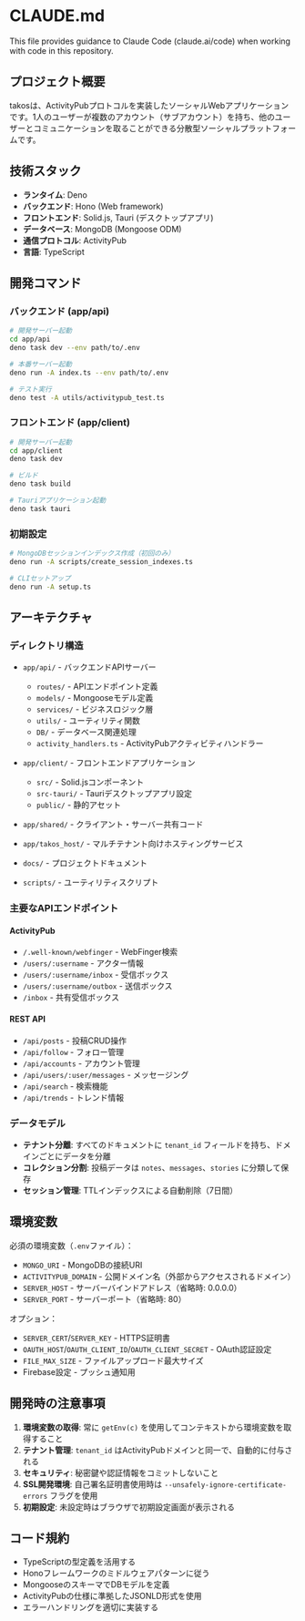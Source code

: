 # CLAUDE.md

This file provides guidance to Claude Code (claude.ai/code) when working with code in this repository.

## プロジェクト概要

takosは、ActivityPubプロトコルを実装したソーシャルWebアプリケーションです。1人のユーザーが複数のアカウント（サブアカウント）を持ち、他のユーザーとコミュニケーションを取ることができる分散型ソーシャルプラットフォームです。

## 技術スタック

- **ランタイム**: Deno
- **バックエンド**: Hono (Web framework)
- **フロントエンド**: Solid.js, Tauri (デスクトップアプリ)
- **データベース**: MongoDB (Mongoose ODM)
- **通信プロトコル**: ActivityPub
- **言語**: TypeScript

## 開発コマンド

### バックエンド (app/api)

```bash
# 開発サーバー起動
cd app/api
deno task dev --env path/to/.env

# 本番サーバー起動
deno run -A index.ts --env path/to/.env

# テスト実行
deno test -A utils/activitypub_test.ts
```

### フロントエンド (app/client)

```bash
# 開発サーバー起動
cd app/client
deno task dev

# ビルド
deno task build

# Tauriアプリケーション起動
deno task tauri
```

### 初期設定

```bash
# MongoDBセッションインデックス作成（初回のみ）
deno run -A scripts/create_session_indexes.ts

# CLIセットアップ
deno run -A setup.ts
```

## アーキテクチャ

### ディレクトリ構造

- `app/api/` - バックエンドAPIサーバー
  - `routes/` - APIエンドポイント定義
  - `models/` - Mongooseモデル定義
  - `services/` - ビジネスロジック層
  - `utils/` - ユーティリティ関数
  - `DB/` - データベース関連処理
  - `activity_handlers.ts` - ActivityPubアクティビティハンドラー

- `app/client/` - フロントエンドアプリケーション
  - `src/` - Solid.jsコンポーネント
  - `src-tauri/` - Tauriデスクトップアプリ設定
  - `public/` - 静的アセット

- `app/shared/` - クライアント・サーバー共有コード
- `app/takos_host/` - マルチテナント向けホスティングサービス
- `docs/` - プロジェクトドキュメント
- `scripts/` - ユーティリティスクリプト

### 主要なAPIエンドポイント

#### ActivityPub
- `/.well-known/webfinger` - WebFinger検索
- `/users/:username` - アクター情報
- `/users/:username/inbox` - 受信ボックス
- `/users/:username/outbox` - 送信ボックス
- `/inbox` - 共有受信ボックス

#### REST API
- `/api/posts` - 投稿CRUD操作
- `/api/follow` - フォロー管理
- `/api/accounts` - アカウント管理
- `/api/users/:user/messages` - メッセージング
- `/api/search` - 検索機能
- `/api/trends` - トレンド情報

### データモデル

- **テナント分離**: すべてのドキュメントに `tenant_id` フィールドを持ち、ドメインごとにデータを分離
- **コレクション分割**: 投稿データは `notes`、`messages`、`stories` に分類して保存
- **セッション管理**: TTLインデックスによる自動削除（7日間）

## 環境変数

必須の環境変数（`.env`ファイル）：

- `MONGO_URI` - MongoDBの接続URI
- `ACTIVITYPUB_DOMAIN` - 公開ドメイン名（外部からアクセスされるドメイン）
- `SERVER_HOST` - サーバーバインドアドレス（省略時: 0.0.0.0）
- `SERVER_PORT` - サーバーポート（省略時: 80）

オプション：
- `SERVER_CERT`/`SERVER_KEY` - HTTPS証明書
- `OAUTH_HOST`/`OAUTH_CLIENT_ID`/`OAUTH_CLIENT_SECRET` - OAuth認証設定
- `FILE_MAX_SIZE` - ファイルアップロード最大サイズ
- Firebase設定 - プッシュ通知用

## 開発時の注意事項

1. **環境変数の取得**: 常に `getEnv(c)` を使用してコンテキストから環境変数を取得すること
2. **テナント管理**: `tenant_id` はActivityPubドメインと同一で、自動的に付与される
3. **セキュリティ**: 秘密鍵や認証情報をコミットしないこと
4. **SSL開発環境**: 自己署名証明書使用時は `--unsafely-ignore-certificate-errors` フラグを使用
5. **初期設定**: 未設定時はブラウザで初期設定画面が表示される

## コード規約

- TypeScriptの型定義を活用する
- Honoフレームワークのミドルウェアパターンに従う
- MongooseのスキーマでDBモデルを定義
- ActivityPubの仕様に準拠したJSONLD形式を使用
- エラーハンドリングを適切に実装する